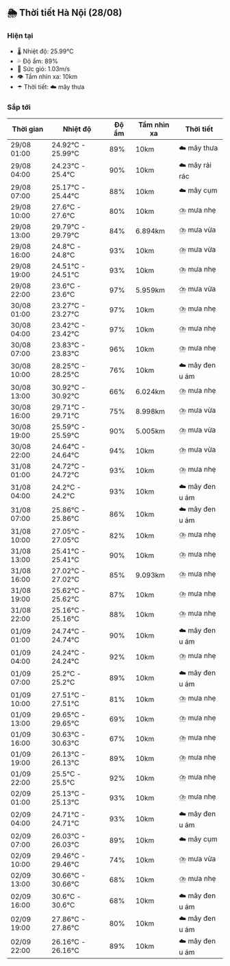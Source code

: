 ## 🌦️ Thời tiết Hà Nội (28/08)

### Hiện tại

- 🌡️ Nhiệt độ: 25.99℃
- 💦 Độ ẩm: 89%
- 💨 Sức gió: 1.03m/s
- 👁️ Tầm nhìn xa: 10km
- ☂️ Thời tiết: ☁️ mây thưa

### Sắp tới

| Thời gian | Nhiệt độ | Độ ẩm | Tầm nhìn xa | Thời tiết |
| --- | --- | --- | --- | --- |
| 29/08 01:00 | 24.92℃ - 25.99℃ | 89% | 10km | ☁️ mây thưa |
| 29/08 04:00 | 24.23℃ - 25.4℃ | 90% | 10km | ☁️ mây rải rác |
| 29/08 07:00 | 25.17℃ - 25.44℃ | 88% | 10km | ☁️ mây cụm |
| 29/08 10:00 | 27.6℃ - 27.6℃ | 80% | 10km | ⛈️ mưa nhẹ |
| 29/08 13:00 | 29.79℃ - 29.79℃ | 84% | 6.894km | ⛈️ mưa vừa |
| 29/08 16:00 | 24.8℃ - 24.8℃ | 93% | 10km | ⛈️ mưa vừa |
| 29/08 19:00 | 24.51℃ - 24.51℃ | 93% | 10km | ⛈️ mưa nhẹ |
| 29/08 22:00 | 23.6℃ - 23.6℃ | 97% | 5.959km | ⛈️ mưa vừa |
| 30/08 01:00 | 23.27℃ - 23.27℃ | 97% | 10km | ⛈️ mưa nhẹ |
| 30/08 04:00 | 23.42℃ - 23.42℃ | 97% | 10km | ⛈️ mưa nhẹ |
| 30/08 07:00 | 23.83℃ - 23.83℃ | 96% | 10km | ⛈️ mưa nhẹ |
| 30/08 10:00 | 28.25℃ - 28.25℃ | 76% | 10km | ☁️ mây đen u ám |
| 30/08 13:00 | 30.92℃ - 30.92℃ | 66% | 6.024km | ⛈️ mưa nhẹ |
| 30/08 16:00 | 29.71℃ - 29.71℃ | 75% | 8.998km | ⛈️ mưa vừa |
| 30/08 19:00 | 25.59℃ - 25.59℃ | 90% | 5.005km | ⛈️ mưa vừa |
| 30/08 22:00 | 24.64℃ - 24.64℃ | 94% | 10km | ⛈️ mưa vừa |
| 31/08 01:00 | 24.72℃ - 24.72℃ | 93% | 10km | ⛈️ mưa nhẹ |
| 31/08 04:00 | 24.2℃ - 24.2℃ | 93% | 10km | ☁️ mây đen u ám |
| 31/08 07:00 | 25.86℃ - 25.86℃ | 86% | 10km | ☁️ mây đen u ám |
| 31/08 10:00 | 27.05℃ - 27.05℃ | 82% | 10km | ⛈️ mưa nhẹ |
| 31/08 13:00 | 25.41℃ - 25.41℃ | 90% | 10km | ⛈️ mưa nhẹ |
| 31/08 16:00 | 27.02℃ - 27.02℃ | 85% | 9.093km | ⛈️ mưa nhẹ |
| 31/08 19:00 | 25.62℃ - 25.62℃ | 87% | 10km | ⛈️ mưa nhẹ |
| 31/08 22:00 | 25.16℃ - 25.16℃ | 88% | 10km | ⛈️ mưa nhẹ |
| 01/09 01:00 | 24.74℃ - 24.74℃ | 90% | 10km | ☁️ mây đen u ám |
| 01/09 04:00 | 24.24℃ - 24.24℃ | 92% | 10km | ⛈️ mưa nhẹ |
| 01/09 07:00 | 25.2℃ - 25.2℃ | 89% | 10km | ☁️ mây đen u ám |
| 01/09 10:00 | 27.51℃ - 27.51℃ | 81% | 10km | ⛈️ mưa nhẹ |
| 01/09 13:00 | 29.65℃ - 29.65℃ | 69% | 10km | ⛈️ mưa nhẹ |
| 01/09 16:00 | 30.63℃ - 30.63℃ | 67% | 10km | ⛈️ mưa nhẹ |
| 01/09 19:00 | 26.13℃ - 26.13℃ | 89% | 10km | ⛈️ mưa nhẹ |
| 01/09 22:00 | 25.5℃ - 25.5℃ | 92% | 10km | ⛈️ mưa nhẹ |
| 02/09 01:00 | 25.13℃ - 25.13℃ | 93% | 10km | ⛈️ mưa nhẹ |
| 02/09 04:00 | 24.71℃ - 24.71℃ | 93% | 10km | ☁️ mây đen u ám |
| 02/09 07:00 | 26.03℃ - 26.03℃ | 89% | 10km | ☁️ mây cụm |
| 02/09 10:00 | 29.46℃ - 29.46℃ | 74% | 10km | ⛈️ mưa vừa |
| 02/09 13:00 | 30.66℃ - 30.66℃ | 68% | 10km | ⛈️ mưa nhẹ |
| 02/09 16:00 | 30.6℃ - 30.6℃ | 68% | 10km | ☁️ mây đen u ám |
| 02/09 19:00 | 27.86℃ - 27.86℃ | 80% | 10km | ☁️ mây đen u ám |
| 02/09 22:00 | 26.16℃ - 26.16℃ | 89% | 10km | ☁️ mây đen u ám |
